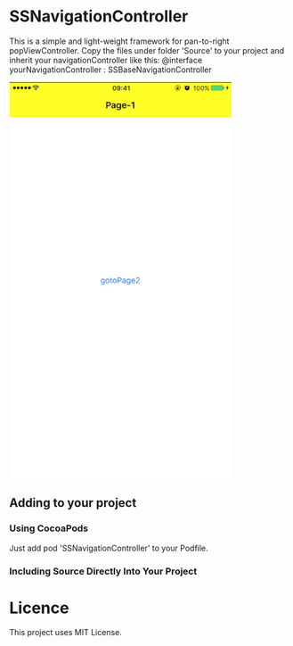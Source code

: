 # SSNavigationController
This is a simple and light-weight framework for pan-to-right popViewController.
Copy the files under folder 'Source' to your project and inherit your navigationController like this:
@interface yourNavigationController : SSBaseNavigationController

![image](https://github.com/suruihai/SSNavigationController/raw/master/SSNavigationControllerDemo.gif)

## Adding to your project
### Using CocoaPods
Just add pod 'SSNavigationController' to your Podfile.

### Including Source Directly Into Your Project

# Licence
This project uses MIT License.
